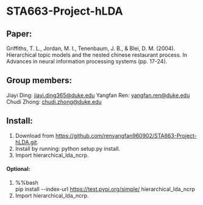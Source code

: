 # STA663-Project-hLDA
## Paper:
Griffiths, T. L., Jordan, M. I., Tenenbaum, J. B., & Blei, D. M. (2004). Hierarchical topic models and the nested chinese restaurant process. In Advances in neural information processing systems (pp. 17-24).
## Group members:
Jiayi Ding: jiayi.ding365@duke.edu
Yangfan Ren: yangfan.ren@duke.edu
Chudi Zhong: chudi.zhong@duke.edu
## Install:
1. Download from https://github.com/renyangfan960902/STA663-Project-hLDA.git.
2. Install by running: python setup.py install. 
3. Import hierarchical_lda_ncrp.
#### Optional:
1. %%bash   
   pip install --index-url https://test.pypi.org/simple/ hierarchical_lda_ncrp
2. Import hierarchical_lda_ncrp.
